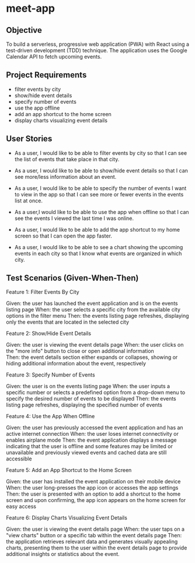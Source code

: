 # meet-app

## Objective

To build a serverless, progressive web application (PWA) with React using a test-driven development (TDD) technique. The application uses the Google Calendar API to fetch upcoming events.

## Project Requirements

- filter events by city
- show/hide event details
- specify number of events
- use the app offline
- add an app shortcut to the home screen
- display charts visualizing event details 

## User Stories

- As a user, I would like to be able to filter events by city so that I can see the list of events that take place in that city.

- As a user, I would like to be able to show/hide event details so that I can see more/less information about an event.

- As a user, I would like to be able to specify the number of events I want to view in the app so that I can see more or fewer events in the events list at once.

- As a user,I would like to be able to use the app when offline so that I can see  the events I viewed the last time I was online.

- As a user, I would like to be able to add the app shortcut to my home screen so that I can open the app faster.

- As a user, I would like to be able to see a chart showing the upcoming events in each city so that I know what events are organized in which city.


## Test Scenarios (Given-When-Then)

Feature 1: Filter Events By City

Given: the user has launched the event application and is on the events listing page
When: the user selects a specific city from the available city options in the filter menu
Then: the events listing page refreshes, displaying only the events that are located in the selected city

Feature 2: Show/Hide Event Details

Given: the user is viewing the event details page 
When: the user clicks on the "more info" button to close or open additional information  
Then: the event details section either expands or collapses, showing or hiding additional information about the event, respectively

Feature 3: Specify Number of Events

Given: the user is on the events listing page
When: the user inputs a specific number or selects a predefined option from a drop-down menu to specify the desired number of events to be displayed
Then: the events listing page refreshes, displaying the specified number of events

Feature 4: Use the App When Offline

Given: the user has previously accessed the event application and has an active internet connection
When: the user loses internet connectivity or enables airplane mode
Then: the event application displays a message indicating that the user is offline and some features may be limited or unavailable and previously viewed events and cached data are still accessible

Feature 5: Add an App Shortcut to the Home Screen

Given: the user has installed the event application on their mobile device
When: the user long-presses the app icon or accesses the app settings 
Then: the user is presented with an option to add a shortcut to the home screen and upon confirming, the app icon appears on the home screen for easy access

Feature 6: Display Charts Visualizing Event Details

Given: the user is viewing the event details page
When: the user taps on a "view charts" button or a specific tab within the event details page
Then: the application retrieves relevant data and generates visually appealing charts, presenting them to the user within the event details page to provide additional insights or statistics about the event.